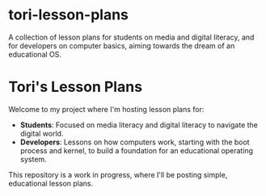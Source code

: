 # tori-lesson-plans
A collection of lesson plans for students on media and digital literacy, and for developers on computer basics, aiming towards the dream of an educational OS.

# Tori's Lesson Plans

Welcome to my project where I'm hosting lesson plans for:

- **Students**: Focused on media literacy and digital literacy to navigate the digital world.
- **Developers**: Lessons on how computers work, starting with the boot process and kernel, to build a foundation for an educational operating system.

This repository is a work in progress, where I'll be posting simple, educational lesson plans.
